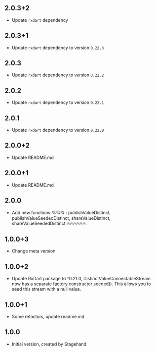 ## 2.0.3+2

- Update `rxdart` dependency

## 2.0.3+1

- Update `rxdart` dependency to version `0.22.3`

## 2.0.3

- Update `rxdart` dependency to version `0.22.2`

## 2.0.2

- Update `rxdart` dependency to version `0.22.1`

## 2.0.1

- Update `rxdart` dependency to version `0.22.0`

## 2.0.0+2

- Update README.md

## 2.0.0+1

- Update README.md

## 2.0.0

- Add new functions 💘💘💘 : publishValueDistinct, publishValueSeededDistinct, shareValueDistinct, shareValueSeededDistinct 🔥🔥🔥🔥🔥🔥.

## 1.0.0+3

- Change meta version

## 1.0.0+2

- Update RxDart package to ^0.21.0, DistinctValueConnectableStream now has a separate factory constructor seeded().
  This allows you to seed this stream with a null value.

## 1.0.0+1

- Some refactors, update readme.md

## 1.0.0

- Initial version, created by Stagehand

